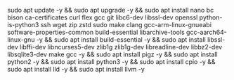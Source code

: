 sudo apt update -y && sudo apt upgrade -y && sudo apt install nano bc bison ca-certificates curl flex gcc git libc6-dev libssl-dev openssl python-is-python3 ssh wget zip zstd sudo make clang gcc-arm-linux-gnueabi software-properties-common build-essential libarchive-tools gcc-aarch64-linux-gnu -y && sudo apt install build-essential -y && sudo apt install libssl-dev libffi-dev libncurses5-dev zlib1g zlib1g-dev libreadline-dev libbz2-dev libsqlite3-dev make gcc -y && sudo apt install pigz -y && sudo apt install python2 -y && sudo apt install python3 -y && sudo apt install cpio -y && sudo apt install lld -y && sudo apt install llvm -y
